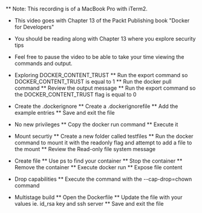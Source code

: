 ** Note: This recording is of a MacBook Pro with iTerm2.

* This video goes with Chapter 13 of the Packt Publishing book "Docker for Developers"
* You should be reading along with Chapter 13 where you explore security tips
* Feel free to pause the video to be able to take your time viewing the commands and output.

* Exploring DOCKER_CONTENT_TRUST
** Run the export command so DOCKER_CONTENT_TRUST is equal to 1 
** Run the docker pull command
** Review the output message 
** Run the export command so the DOCKER_CONTENT_TRUST flag is equal to 0

* Create the .dockerignore
** Create a .dockerignorefile
** Add the example entries 
** Save and exit the file 

* No new privileges
** Copy the docker run command
** Execute it

* Mount securtiy
** Create a new folder called testfiles
** Run the docker command to mount it with the readonly flag and attempt to add a file to the mount
** Review the Read-only file system message

* Create file
** Use ps to find your container 
** Stop the container
** Remove the container
** Execute docker run
** Expose file content 

* Drop capabilities
** Execute the command with the --cap-drop=chown command 

* Multistage build
** Open the Dockerfile
** Update the file with your values ie. id_rsa key and ssh server
** Save and exit the file


